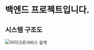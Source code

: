 # 백엔드 프로젝트입니다.

## 시스템 구조도
![마이크로서비스 설계](https://user-images.githubusercontent.com/55542546/167294172-c8cd06c6-9f0a-433a-a550-97426e0f9535.jpg)
